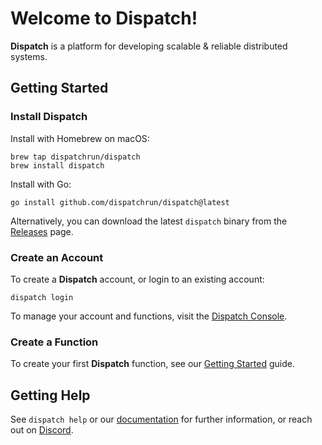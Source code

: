 # Welcome to Dispatch!

**Dispatch** is a platform for developing scalable & reliable distributed systems.

## Getting Started

### Install Dispatch

Install with Homebrew on macOS:

```console
brew tap dispatchrun/dispatch
brew install dispatch
```

Install with Go:

```console
go install github.com/dispatchrun/dispatch@latest
```

Alternatively, you can download the latest `dispatch` binary from the
[Releases](https://github.com/dispatchrun/dispatch/releases) page.

### Create an Account

To create a **Dispatch** account, or login to an existing account:

```console
dispatch login
```

To manage your account and functions, visit the [Dispatch Console](https://console.dispatch.run).

### Create a Function

To create your first **Dispatch** function, see our
[Getting Started](https://docs.dispatch.run/getting-started/) guide.

## Getting Help

See `dispatch help` or our [documentation](https://docs.dispatch.run) for
further information, or reach out on [Discord](https://dispatch.run/discord).
